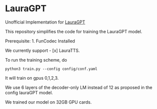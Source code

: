 # LauraGPT


Unofficial Implementation for [LauraGPT](https://arxiv.org/abs/2310.04673)

This repository simplifies the code for training the LauraGPT model.

Prerequisite: 
    1. FunCodec Installed

We currently support
    - [x] LauraTTS.


To run the training scheme, do 
```shell
python3 train.py --config config/conf.yaml
```



It will train on gpus 0,1,2,3. 

We use 6 layers of the decoder-only LM instead of 12 as proposed in the config lauraGPT model.

We trained our model on 32GB GPU cards.
